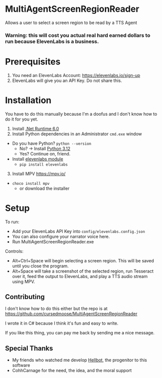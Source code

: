# MultiAgentScreenRegionReader
 Allows a user to select a screen region to be read by a TTS Agent

### Warning: this will cost you actual real hard earned dollars to run because ElevenLabs is a business.

# Prerequisites
1. You need an ElevenLabs Account: https://elevenlabs.io/sign-up
2. ElevenLabs will give you an API Key. Do not share this.

# Installation
You have to do this manually because I'm a doofus and I don't know how to do it for you yet.
1. Install [.Net Runtime 6.0](https://dotnet.microsoft.com/en-us/download/dotnet/6.0)
2. Install Python dependencies in an Administrator `cmd.exe` window
- Do you have Python? `python --version`
  - No? -> Install [Python 3.12](https://www.python.org/downloads/release/python-3120/)
  - Yes? Continue on, friend.
- Install [elevenlabs module](https://github.com/elevenlabs/elevenlabs-python)
  - `pip install elevenlabs`

3. Install MPV https://mpv.io/
- `choco install mpv`
  - or download the installer

# Setup
 To run:
 - Add your ElevenLabs API Key into `config/elevenlabs.config.json`
  - You can also configure your narrator voice here.
 - Run MultiAgentScreenRegionReader.exe

 Controls:
 - Alt+Ctrl+Space will begin selecting a screen region. This will be saved until you close the program.
 - Alt+Space will take a screenshot of the selected region, run Tesseract over it, feed the output to ElevenLabs, and play a TTS audio stream using MPV.

## Contributing
I don't know how to do this either but the repo is at https://github.com/cursedmoose/MultiAgentScreenRegionReader

I wrote it in C# because I think it's fun and easy to write.

If you like this thing, you can pay me back by sending me a nice message.

## Special Thanks
- My friends who watched me develop [Hellbot](https://github.com/cursedmoose/HellBot), the progenitor to this software
- CohhCarnage for the need, the idea, and the moral support
